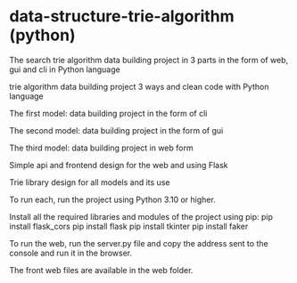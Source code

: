 # data-structure-trie-algorithm (python)
The search trie algorithm data building project in 3 parts in the form of web, gui and cli in Python language



trie algorithm data building project
3 ways and clean code with Python language

The first model: data building project in the form of cli

The second model: data building project in the form of gui

The third model: data building project in web form



Simple api and frontend design for the web and using Flask

Trie library design for all models and its use



To run each, run the project using Python 3.10 or higher.


Install all the required libraries and modules of the project using pip:
pip install flask_cors
pip install flask
pip install tkinter
pip install faker


To run the web, run the server.py file and copy the address sent to the console and run it in the browser.


The front web files are available in the web folder.
